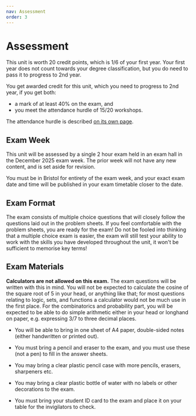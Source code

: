 ```yaml
---
nav: Assessment
order: 3
---
```


# Assessment

This unit is worth 20 credit points, which is 1/6 of your first year. Your first year does not count towards your degree classification, but you do need to pass it to progress to 2nd year.

You get awarded credit for this unit, which you need to progress to 2nd year, if you get both:
  * a mark of at least 40% on the exam, and 
  * you meet the attendance hurdle of 15/20 workshops.

The attendance hurdle is described [on its own page](attendance.md).

## Exam Week

This unit will be assessed by a single 2 hour exam held in an exam hall in the December 2025 exam week.
The prior week will not have any new content, and is set aside for revision.

You must be in Bristol for entirety of the exam week, and your exact exam date and time will be published in your exam timetable closer to the date.

<!-- Unlike previous years, your exams for teaching block 1 (the autumn teaching block) will be before Christmas, not afterwards. This means you get a proper break, but you will not be able to use the Christmas period for catching up on revision - you will need to be ready for your exam by mid-December. -->

<!-- However, you will get one week (2--6 December 2024) of revision time during which there will be no lectures and no new content. -->

## Exam Format

The exam consists of multiple choice questions that will closely follow the questions laid out in the problem sheets.
If you feel comfortable with the problem sheets, you are ready for the exam!
Do not be fooled into thinking that a multiple choice exam is easier, the exam will still test your ability to work with the skills you have developed throughout the unit, it won't be sufficient to memorise key terms!

## Exam Materials

**Calculators are not allowed on this exam.** The exam questions will be written with this in mind. You will not be expected to calculate the cosine of the square root of 5 in your head, or anything like that; for most questions relating to logic, sets, and functions a calculator would not be much use in the first place. For the combinatorics and probability part, you will be expected to be able to do simple arithmetic either in your head or longhand on paper, e.g. expressing 3/7 to three decimal places. 
<!-- If you have forgotten how to do this, you are at university now - you will need to teach yourself that part again. -->

  - You will be able to bring in one sheet of A4 paper, double-sided notes (either handwritten or printed out).

  - You must bring a pencil and eraser to the exam, and you must use these (not a pen) to fill in the answer sheets.

  - You may bring a clear plastic pencil case with more pencils, erasers, sharpeners etc.

  - You may bring a clear plastic bottle of water with no labels or other decorations to the exam.

  - You must bring your student ID card to the exam and place it on your table for the invigilators to check.

<!-- You must bring yourself to the exam, on time. We had cases in previous years where students turned up late and were refused entry, and got a zero mark as a result. -->

<!-- The exam will use a format that I call "rapidmark" in which you write your answers in pencil in boxes on a pre-printed answer sheet. Question formats could include, among others:

  - True/False
  - Multiple choice
  - Mark all that apply
  - Enter one or more numbers in boxes
  - Place crosses in a table
  - Draw some lines/arrows in a graph

Rapidmark means that to mark your exam, I will scan all answer sheets, code up some image recognition to automatically mark most of your exam (for example, detect whether you put a cross in the "true" or "false" box for one question), then mark the remaining question(s) by hand. _I will also visually check every single answer sheet myself, so you do not need to be worried about mistakes in the image recognition._

You must strictly observe any instructions given in the individual exam questions, such as "make _exactly one_ cross for this question"; not doing so is immedately 0 marks for the whole question.

This is not only much quicker to mark than a traditional exam, but it is also more objective and fairer in some respects, and it gives me detailed statistics to see how well students did on each topic at no extra cost.

There will not be questions where you are asked to write full English sentences or proofs, or to "show your workings". Indeed there is no way to get any partial marks for workings: your answer to a question is either correct, or incorrect.

You will have three in-class tests where, among other things, you can practice answering in the rapidmark format. These tests do not count towards your grade for the unit (but taking part does count towards the attendance hurdle). -->
